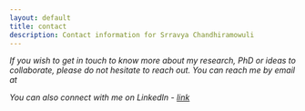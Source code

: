 ```yaml
---
layout: default
title: contact
description: Contact information for Srravya Chandhiramowuli
---
```


<address>
<p>If you wish to get in touch to know more about my research, PhD or ideas to collaborate, please do not hesitate to reach out. You can reach me by email at <script language="JavaScript">user = 'srravya.c';site = 'ed.ac.uk';document.write('<a href=\"mailto:' + user + '@' + site + '\">');document.write(user + '@' + site + '</a>');</script> </p>

<p>You can also connect with me on LinkedIn - <a href="https://www.linkedin.com/in/srravya/">link</a></p>
</address>
